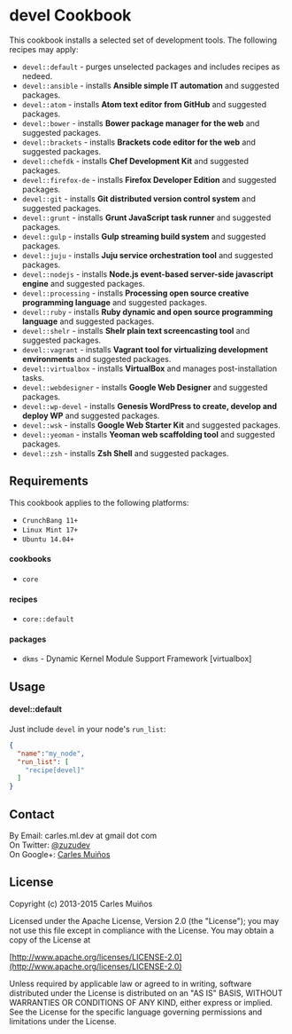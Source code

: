 # devel Cookbook

This cookbook installs a selected set of development tools.
The following recipes may apply:

- `devel::default`     - purges unselected packages and includes recipes as nedeed.
- `devel::ansible`     - installs __Ansible simple IT automation__ and suggested packages.
- `devel::atom`        - installs __Atom text editor from GitHub__ and suggested packages.
- `devel::bower`       - installs __Bower package manager for the web__ and suggested packages.
- `devel::brackets`    - installs __Brackets code editor for the web__ and suggested packages.
- `devel::chefdk`      - installs __Chef Development Kit__ and suggested packages.
- `devel::firefox-de`  - installs __Firefox Developer Edition__ and suggested packages.
- `devel::git`         - installs __Git distributed version control system__ and suggested packages.
- `devel::grunt`       - installs __Grunt JavaScript task runner__ and suggested packages.
- `devel::gulp`        - installs __Gulp streaming build system__ and suggested packages.
- `devel::juju`        - installs __Juju service orchestration tool__ and suggested packages.
- `devel::nodejs`      - installs __Node.js event-based server-side javascript engine__ and suggested packages.
- `devel::processing`  - installs __Processing open source creative programming language__ and suggested packages.
- `devel::ruby`        - installs __Ruby dynamic and open source programming language__ and suggested packages.
- `devel::shelr`       - installs __Shelr plain text screencasting tool__ and suggested packages.
- `devel::vagrant`     - installs __Vagrant tool for virtualizing development environments__ and suggested packages.
- `devel::virtualbox`  - installs __VirtualBox__ and manages post-installation tasks.
- `devel::webdesigner` - installs __Google Web Designer__ and suggested packages.
- `devel::wp-devel`    - installs __Genesis WordPress to create, develop and deploy WP__ and suggested packages.
- `devel::wsk`         - installs __Google Web Starter Kit__ and suggested packages.
- `devel::yeoman`      - installs __Yeoman web scaffolding tool__ and suggested packages.
- `devel::zsh`         - installs __Zsh Shell__ and suggested packages.


## Requirements

This cookbook applies to the following platforms:  
- `CrunchBang 11+`
- `Linux Mint 17+`
- `Ubuntu 14.04+`

#### cookbooks
- `core`

#### recipes
- `core::default`

#### packages
- `dkms` - Dynamic Kernel Module Support Framework [virtualbox]


## Usage

#### devel::default
Just include `devel` in your node's `run_list`:

```json
{
  "name":"my_node",
  "run_list": [
    "recipe[devel]"
  ]
}
```


## Contact

By Email:   carles.ml.dev at gmail dot com  
On Twitter: [@zuzudev](https://twitter.com/zuzudev)  
On Google+: [Carles Muiños](https://plus.google.com/109480759201585988691)


## License

Copyright (c) 2013-2015 Carles Muiños

Licensed under the Apache License, Version 2.0 (the "License");
you may not use this file except in compliance with the License.
You may obtain a copy of the License at

[http://www.apache.org/licenses/LICENSE-2.0](http://www.apache.org/licenses/LICENSE-2.0)

Unless required by applicable law or agreed to in writing, software
distributed under the License is distributed on an "AS IS" BASIS,
WITHOUT WARRANTIES OR CONDITIONS OF ANY KIND, either express or implied.
See the License for the specific language governing permissions and
limitations under the License.
